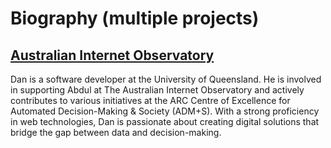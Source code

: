# Biography (multiple projects)

## [Australian Internet Observatory](https://internetobservatory.org.au/meet-the-team) 

<!-- Dan is a software developer at the University of Queensland. He is involved in supporting Abdul at The Australian Internet Observatory and the ARC Centre of Excellence for Automated Decision-Making & Society (ADM+S). Dan has a keen interest in application of digital technologies and has participated in research projects in Bayesian Statistics and Machine Learning. -->

<!-- Dan is a software developer at the University of Queensland. He is involved in supporting Abdul at The Australian Internet Observatory and also taking part in driving other projects at the ARC Centre of Excellence for Automated Decision-Making & Society (ADM+S). Well-versed in web technologies, Dan has a keen interest in developing digital solutions to bridge the gap between data and decision-making. -->

Dan is a software developer at the University of Queensland. He is involved in supporting Abdul at The Australian Internet Observatory and actively contributes to various initiatives at the ARC Centre of Excellence for Automated Decision-Making & Society (ADM+S). With a strong proficiency in web technologies, Dan is passionate about creating digital solutions that bridge the gap between data and decision-making.